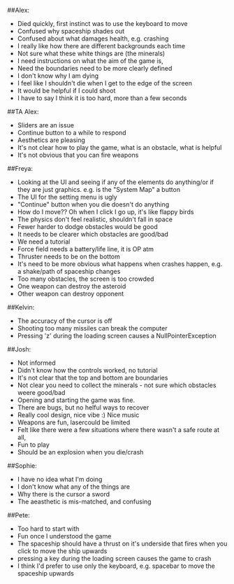 ##Alex:
- Died quickly, first instinct was to use the keyboard to move
- Confused why spaceship shades out
- Confused about what damages health, e.g. crashing
- I really like how there are different backgrounds each time
- Not sure what these white things are (the minerals)
- I need instructions on what the aim of the game is,
- Need the boundaries need to be more clearly defined
- I don't know why I am dying
- I feel like I shouldn't die when I get to the edge of the screen
- It would be helpful if I could shoot
- I have to say I think it is too hard, more than a few seconds


##TA Alex:
- Sliders are an issue
- Continue button to a while to respond
- Aesthetics are pleasing
- It's not clear how to play the game, what is an obstacle, what is helpful
- It's not obvious that you can fire weapons


##Freya:
- Looking at the UI and seeing if any of the elements do anything/or if they are just graphics. e.g. is the "System Map" a button
- The UI for the setting menu is ugly
- "Continue" button when you die  doesn't do anything
- How do I move?? Oh when I click I go up, it's like flappy birds
- The physics don't feel realistic, shouldn't fall in space
- Fewer harder to dodge obstacles would be good
- It needs to be clearer which obstacles are good/bad
- We need a tutorial
- Force field needs a battery/life line, it is OP atm
- Thruster needs to be on the bottom
- It's need to be more obvious what happens when crashes happen, e.g. a shake/path of spaceship changes
- Too many obstacles, the screen is too crowded
- One weapon can destroy the asteroid
- Other weapon can destroy opponent


##Kelvin:
- The accuracy of the cursor is off
- Shooting too many missiles can break the computer
- Pressing 'z' during the loading screen causes a NullPointerException


##Josh:
- Not informed
- Didn't know how the controls worked, no tutorial
- It's not clear that the top and bottom are boundaries
- Not clear you need to collect the minerals - not sure which obstacles weere good/bad
- Opening and starting the game was fine.
- There are bugs, but no helful ways to recover
- Really cool design, nice vibe :) Nice music
- Weapons are fun, lasercould be limited
- Felt like there were a few situations where there wasn't a safe route at all,
- Fun to play
- Should be an explosion when you die/crash


##Sophie:
- I have no idea what I'm doing
- I don't know what any of the things are
- Why there is the cursor a sword
- The aeasthetic is mis-matched, and confusing

##Pete:
- Too hard to start with 
- Fun once I understood the game
- The spaceship should have a thrust on it's underside that fires when you click to move
the ship upwards
- pressing a key during the loading screen causes the game to crash
- I think I'd prefer to use only the keyboard, e.g. spacebar to move the spaceship upwards



